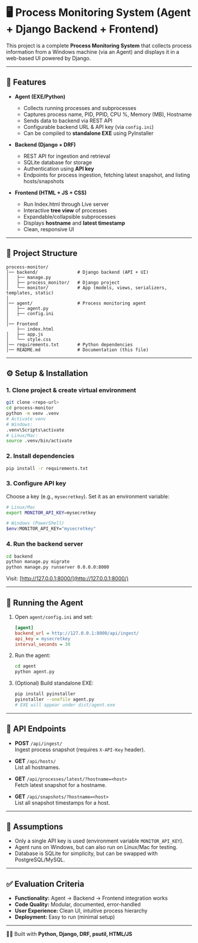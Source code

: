 # 🖥️ Process Monitoring System (Agent + Django Backend + Frontend)

This project is a complete **Process Monitoring System** that collects process information from a Windows machine (via an Agent) and displays it in a web-based UI powered by Django.

---

## 📌 Features

- **Agent (EXE/Python)**
  - Collects running processes and subprocesses
  - Captures process name, PID, PPID, CPU %, Memory (MB), Hostname
  - Sends data to backend via REST API
  - Configurable backend URL & API key (via `config.ini`)
  - Can be compiled to **standalone EXE** using PyInstaller

- **Backend (Django + DRF)**
  - REST API for ingestion and retrieval
  - SQLite database for storage
  - Authentication using **API key**
  - Endpoints for process ingestion, fetching latest snapshot, and listing hosts/snapshots

- **Frontend (HTML + JS + CSS)**
  - Run Index.html through Live server
  - Interactive **tree view** of processes
  - Expandable/collapsible subprocesses
  - Displays **hostname** and **latest timestamp**
  - Clean, responsive UI

---

## 📂 Project Structure

```
process-monitor/
│── backend/               # Django backend (API + UI)
│   ├── manage.py
│   ├── process_monitor/   # Django project
│   └── monitor/           # App (models, views, serializers, templates, static)
│
│── agent/                 # Process monitoring agent
│   ├── agent.py
│   ├── config.ini
│ 
│── Frontend 
    ├── index.html
│   ├── app.js
│   └── style.css
│── requirements.txt       # Python dependencies
│── README.md              # Documentation (this file)
```

---

## ⚙️ Setup & Installation

### 1. Clone project & create virtual environment
```bash
git clone <repo-url>
cd process-monitor
python -m venv .venv
# Activate venv
# Windows:
.venv\Scripts\activate
# Linux/Mac:
source .venv/bin/activate
```

### 2. Install dependencies
```bash
pip install -r requirements.txt
```

### 3. Configure API key
Choose a key (e.g., `mysecretkey`). Set it as an environment variable:
```bash
# Linux/Mac
export MONITOR_API_KEY=mysecretkey

# Windows (PowerShell)
$env:MONITOR_API_KEY="mysecretkey"
```

### 4. Run the backend server
```bash
cd backend
python manage.py migrate
python manage.py runserver 0.0.0.0:8000
```

Visit: [http://127.0.0.1:8000/](http://127.0.0.1:8000/)

---

## 🚀 Running the Agent

1. Open `agent/config.ini` and set:
   ```ini
   [agent]
   backend_url = http://127.0.0.1:8000/api/ingest/
   api_key = mysecretkey
   interval_seconds = 30
   ```

2. Run the agent:
   ```bash
   cd agent
   python agent.py
   ```

3. (Optional) Build standalone EXE:
   ```bash
   pip install pyinstaller
   pyinstaller --onefile agent.py
   # EXE will appear under dist/agent.exe
   ```

---

## 🔌 API Endpoints

- **POST** `/api/ingest/`  
  Ingest process snapshot (requires `X-API-Key` header).

- **GET** `/api/hosts/`  
  List all hostnames.

- **GET** `/api/processes/latest/?hostname=<host>`  
  Fetch latest snapshot for a hostname.

- **GET** `/api/snapshots/?hostname=<host>`  
  List all snapshot timestamps for a host.

---


## 📖 Assumptions
- Only a single API key is used (environment variable `MONITOR_API_KEY`).
- Agent runs on Windows, but can also run on Linux/Mac for testing.
- Database is SQLite for simplicity, but can be swapped with PostgreSQL/MySQL.

---

## ✅ Evaluation Criteria
- **Functionality:** Agent → Backend → Frontend integration works
- **Code Quality:** Modular, documented, error-handled
- **User Experience:** Clean UI, intuitive process hierarchy
- **Deployment:** Easy to run (minimal setup)

---

👨‍💻 Built with **Python, Django, DRF, psutil, HTML/JS**
